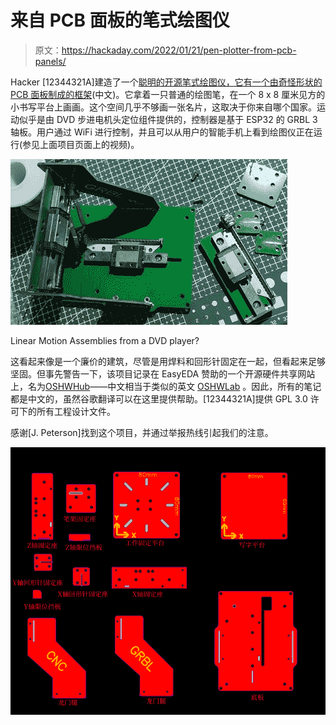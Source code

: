 # 来自 PCB 面板的笔式绘图仪

> 原文：<https://hackaday.com/2022/01/21/pen-plotter-from-pcb-panels/>

Hacker [12344321A]建造了一个[聪明的开源笔式绘图仪，它有一个由奇怪形状的 PCB 面板制成的框架](https://oshwhub.com/12344321A/pcb-mi-nicnc-xie-zi-ji)(中文)。它拿着一只普通的绘图笔，在一个 8 x 8 厘米见方的小书写平台上画画。这个空间几乎不够画一张名片，这取决于你来自哪个国家。运动似乎是由 DVD 步进电机头定位组件提供的，控制器是基于 ESP32 的 GRBL 3 轴板。用户通过 WiFi 进行控制，并且可以从用户的智能手机上看到绘图仪正在运行(参见上面项目页面上的视频)。

![](img/139009e77e8559845274adee9ec9524d.png)

Linear Motion Assemblies from a DVD player?

这看起来像是一个廉价的建筑，尽管是用焊料和回形针固定在一起，但看起来足够坚固。但事先警告一下，该项目记录在 EasyEDA 赞助的一个开源硬件共享网站上，名为[OSHWHub](https://oshwhub.com/)——中文相当于类似的英文 [OSHWLab](https://oshwlab.com) 。因此，所有的笔记都是中文的，虽然谷歌翻译可以在这里提供帮助。[12344321A]提供 GPL 3.0 许可下的所有工程设计文件。

感谢[J. Peterson]找到这个项目，并通过举报热线引起我们的注意。

![](img/c6aa3a25c35c7b9b6b9dc83ff7ec20d3.png)